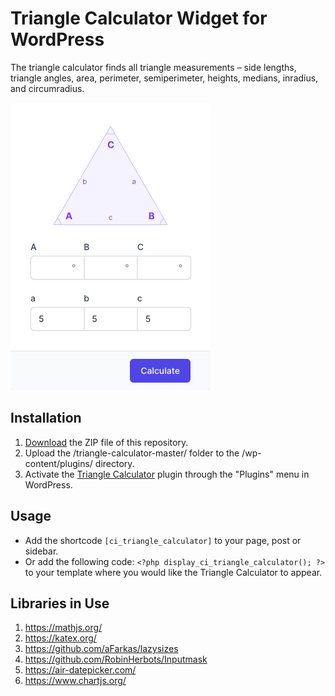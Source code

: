 # Triangle Calculator Widget for WordPress

The triangle calculator finds all triangle measurements – side lengths, triangle angles, area, perimeter, semiperimeter, heights, medians, inradius, and circumradius.

![Triangle Calculator Input Form](/assets/images/screenshot-1.png "Triangle Calculator Input Form")

## Installation

1. [Download](https://github.com/pub-calculator-io/triangle-calculator/archive/refs/heads/master.zip) the ZIP file of this repository.
2. Upload the /triangle-calculator-master/ folder to the /wp-content/plugins/ directory.
3. Activate the [Triangle Calculator](https://www.calculator.io/triangle-calculator/ "Triangle Calculator Homepage") plugin through the "Plugins" menu in WordPress.

## Usage
* Add the shortcode `[ci_triangle_calculator]` to your page, post or sidebar.
* Or add the following code: `<?php display_ci_triangle_calculator(); ?>` to your template where you would like the Triangle Calculator to appear.

## Libraries in Use
1. https://mathjs.org/
2. https://katex.org/
3. https://github.com/aFarkas/lazysizes
4. https://github.com/RobinHerbots/Inputmask
5. https://air-datepicker.com/
6. https://www.chartjs.org/
